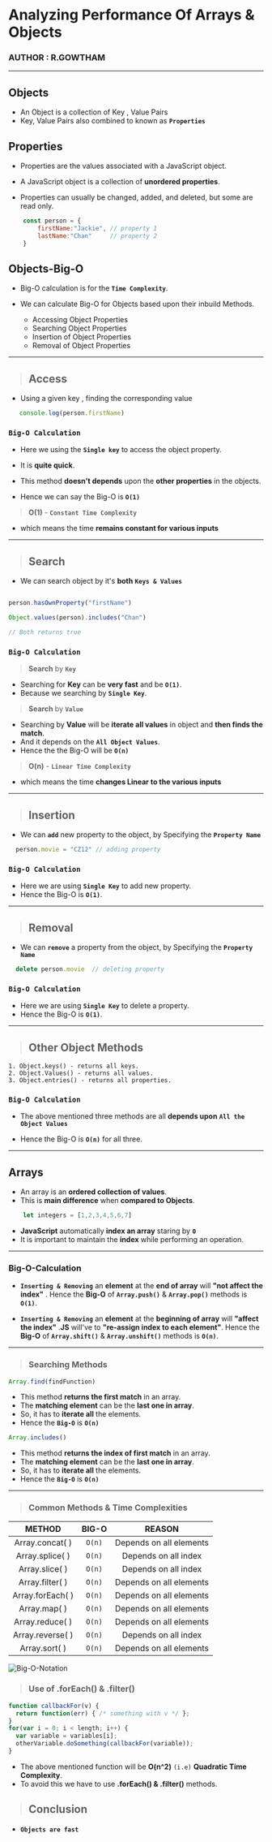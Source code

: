 # __Analyzing Performance Of Arrays & Objects__

### __AUTHOR : R.GOWTHAM__
---
## __Objects__

* An Object is a collection of Key , Value Pairs  
* Key, Value Pairs also combined to known as __`Properties`__

## __Properties__

* Properties are the values associated with a JavaScript object.

* A JavaScript object is a collection of __unordered properties__.

* Properties can usually be changed, added, and deleted, but some are read only.
```javascript
    const person = {
        firstName:"Jackie", // property 1
        lastName:"Chan"     // property 2
    }
```
## __Objects-Big-O__

* Big-O calculation is for the __`Time Complexity`__.


* We can calculate Big-O for Objects based upon their inbuild  Methods.

  * Accessing Object Properties
  * Searching Object Properties
  * Insertion of Object Properties
  * Removal of Object Properties
---

>## __Access__

* Using a given key , finding the corresponding value
```js
   console.log(person.firstName)
```
### __`Big-O Calculation`__

* Here we using the __`Single key`__ to access the object property.

* It is __quite quick__.
* This method __doesn't depends__ upon the __other properties__ in the objects.

* Hence we can say the Big-O is  __` O(1) `__
>  __O(1)__ - __`Constant Time Complexity`__
* which means the time __remains constant for various inputs__
---
>## __Search__

* We can search object by it's __both__ __`Keys & Values`__

 ```js

 person.hasOwnProperty("firstName") 

 Object.values(person).includes("Chan") 

 // Both returns true 

 ```

### __`Big-O Calculation`__

>__Search__ by __`Key`__

* Searching for __Key__ can be __very fast__ and be __`O(1)`__.
* Because we searching by __`Single Key`__.

>__Search__ by __`Value`__
* Searching by __Value__ will be __iterate all values__ in object and __then finds the match__.
* And it depends on the __`All Object Values`__.
* Hence the the Big-O will be __`O(n)`__

>  __O(n)__ - __`Linear Time Complexity`__

* which means the time __changes Linear to the various inputs__
---
>## __Insertion__

* We can __`add`__ new property to the object, by Specifying the __`Property Name`__

```js
  person.movie = "CZ12" // adding property
```

### __`Big-O Calculation`__

* Here we are using __`Single Key`__ to add new property.
* Hence the Big-O is __`O(1)`__.

---
>## __Removal__

* We can __`remove`__ a property from the object, by Specifying the __`Property Name`__

```js
  delete person.movie  // deleting property
```

### __`Big-O Calculation`__

* Here we are using __`Single Key`__ to delete a property.
* Hence the Big-O is __`O(1)`__.
---
>## __Other Object Methods__ 
    1. Object.keys() - returns all keys.
    2. Object.Values() - returns all values.
    3. Object.entries() - returns all properties.

### __`Big-O Calculation`__
* The above mentioned three methods are all __depends upon__  __`All the Object Values`__ 

* Hence the Big-O is __`O(n)`__ for all three.
---
## __Arrays__

* An array is an __ordered collection of values__.
* This is __main difference__ when  __compared to Objects__.

```js
    let integers = [1,2,3,4,5,6,7]
```
* __JavaScript__ automatically __index an array__ staring by __`0`__
* It is important to maintain the __index__ while performing an operation.
---
### __Big-O-Calculation__ 
    
* __`Inserting & Removing`__ an __element__ at the __end of array__ will __"not affect the index"__ .
 Hence the __Big-O__ of __`Array.push()`__ & __`Array.pop()`__ methods is __`O(1)`__.
       
* __`Inserting & Removing`__ an __element__ at the __beginning of array__ will __"affect the index"__ .__JS__ will've to __"re-assign index to each element"__.
 Hence the __Big-O__ of __`Array.shift()`__ & __`Array.unshift()`__ methods is __`O(n)`__.
       
---
>### __Searching Methods__

```js
Array.find(findFunction)
```
      

* This method __returns the first match__ in an array.
* The __matching element__ can be the __last one in array__.
* So, it has to __iterate all__ the elements.
* Hence the __`Big-O`__ is __`O(n)`__
```js
Array.includes()
```            
      

* This method __returns the index of first match__ in an array.
* The __matching element__ can be the __last one in array__.
* So, it has to __iterate all__ the elements.
* Hence the __`Big-O`__ is __`O(n)`__
---
>### __Common Methods & Time Complexities__

|  __METHOD__ | __BIG-O__ |__REASON__|
| :---------: | :-------: |:--------:|
| Array.concat( ) | `O(n)`| Depends on all elements |
| Array.splice( ) | `O(n)` |Depends  on all index|
| Array.slice( ) | `O(n)` |Depends on all index|
| Array.filter( ) | `O(n)` |Depends on all elements|
| Array.forEach( ) | `O(n)` |Depends on all elements|
| Array.map( ) | `O(n)` |Depends on all elements|
| Array.reduce( ) | `O(n)` |Depends on all elements|
| Array.reverse( ) | `O(n)` |Depends on all index|
| Array.sort( ) | `O(n)` |Depends on all elements|



![Big-O-Notation](https://miro.medium.com/max/700/1*yiyfZodqXNwMouC0-B0Wlg.png)

> ### __Use of .forEach() & .filter()__
```js
function callbackFor(v) {
  return function(err) { /* something with v */ };
}
for(var i = 0; i < length; i++) {
  var variable = variables[i];
  otherVariable.doSomething(callbackFor(variable));
}
```
* The above mentioned function will be __O(n^2)__ `(i.e)` __Quadratic Time Complexity__.
* To avoid this we have to use __.forEach() & .filter()__ methods.

>## __Conclusion__

* __`Objects are fast`__ 

